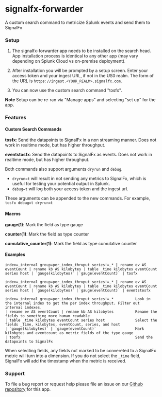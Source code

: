 # signalfx-forwarder

A custom search command to metricize Splunk events and send them to SignalFx

### Setup
1. The signalfx-forwarder app needs to be installed on the search head. App
   installation process is identical to any other app (may vary depending on
   Splunk Cloud vs on-premise deployment).

2. After installation you will be prompted by a setup screen. Enter your access
   token and your ingest URL, if not in the US0 realm.  The form of the URL is
   `https://ingest.<YOUR_REALM>.signalfx.com`.

3. You can now use the custom search command "tosfx".

**Note** Setup can be re-ran via "Manage apps" and selecting "set up" for the app.

### Features

#### Custom Search Commands

**tosfx**:       Send the datapoints to SignalFx in a non streaming manner.
                 Does not work in realtime mode, but has higher throughput.

**eventstosfx**:       Send the datapoints to SignalFx as events.
                 Does not work in realtime mode, but has higher throughput.

Both commands also support arguments `dryrun` and `debug`.
- `dryrun=t` will result in not sending any metrics to SignalFx, which is useful for
testing your potential output in Splunk.
- `debug=t` will log both your access token and the ingest url.

These arguments can be appended to the new commands. For example, `tosfx debug=t dryrun=t`

#### Macros

**gauge(1)**:   Mark the field as type gauge

**counter(1)**: Mark the field as type counter

**cumulative_counter(1)**: Mark the field as type cumulative counter


#### Examples

```
index=_internal group=per_index_thruput series!=_* | rename ev AS eventCount | rename kb AS kilobytes | table _time kilobytes eventCount series host | `gauge(kilobytes)` |`gauge(eventCount)` | tosfx
```

```
index=_internal group=per_index_thruput series!=_* | rename ev AS eventCount | rename kb AS kilobytes | table _time kilobytes eventCount series host | `gauge(kilobytes)` |`gauge(eventCount)` | eventstosfx
```

```
index=_internal group=per_index_thruput series!=_*          Look in the internal index to get the per index throughput. Filter out internal indexes.
| rename ev AS eventCount | rename kb AS kilobytes          Rename the fields to something more human readable
| table _time kilobytes eventCount series host              Select the fields _time, kilobytes, eventCount, series, and host
| `gauge(kilobytes)` | `gauge(eventCount)`                  Mark kilobytes and eventcount as metric fields of the type gauge
| tosfx                                                     Send the datapoints to SignalFx
```

When selecting fields, any fields not marked to be convereted to a SignalFx metric will turn into a dimension.
If you do not select the `_time` field, SignalFx will add the timestamp when the metric is received.

### Support

To file a bug report or request help please file an issue on our [Github
repository](https://github.com/signalfx/splunk-forwarder/) for this app.
